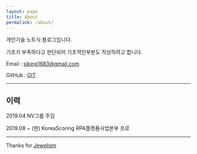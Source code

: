 ```yaml
---
layout: page
title: About
permalink: /about/
---
```



개인기술 노트식 블로그입니다.

기초가 부족하다고 판단되어 기초적인부분도 작성하려고 합니다.

Email : sjking1683@gmail.com

GitHub : [GIT](https://github.com/Bae-Han-Ul)

---

## 이력

2019.04 NV그룹 주임

2019.08 ~ (현) KoreaScoring RPA플랫폼사업본부 프로

---

Thanks for [Jewelism](https://jewelism.github.io/)